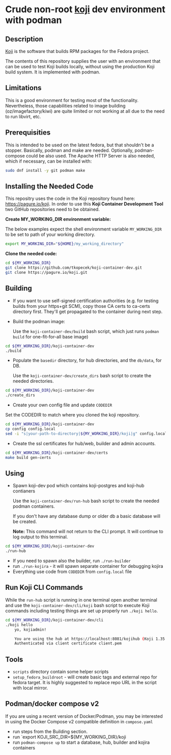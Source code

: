 # Crude non-root [koji](https://pagure.io/koji) dev environment with podman

## Description

[Koji](https://pagure.io/koji) is the software that builds RPM packages
for the Fedora project.

The contents of this repository supplies the user with an environment that
can be used to test Koji builds locally, without using the production
Koji build system. It is implemented with podman.

## Limitations

This is a good environment for testing most of the functionality. Nevertheless,
those capabilities related to image building (oz/imagefactory/kiwi) are quite
limited or not working at all due to the need to run libvirt, etc.

## Prerequisities

This is intended to be used on the latest fedora, but that shouldn't be a stopper.
Basically, podman and make are needed. Optionally, podman-compose could be also used.
The Apache HTTP Server is also needed, which if necessary, can be installed with:

```bash
sudo dnf install -y git podman make
```

## Installing the Needed Code

This repositry uses the code in the Koji repository found here: https://pagure.io/koji. In order
to use this **Koji Container Development Tool** two GitHub repositories need to be obtained.

**Create MY_WORKING_DIR environment variable:**

The below examples expect the shell environment variable `MY_WORKING_DIR` to be set
to path of your working directory.

```bash
export MY_WORKING_DIR="${HOME}/my_working_directory"
```
**Clone the needed code:**

```bash
cd ${MY_WORKING_DIR}
git clone https://github.com/tkopecek/koji-container-dev.git
git clone https://pagure.io/koji.git
```

## Building

* If you want to use self-signed certification authorities (e.g. for testing builds
  from your https+git SCM), copy those CA certs to ca-certs directory first. They'll
  get propagated to the container during next step.
* Build the podman image:

  Use the `koji-container-dev/build` bash script, which just runs `podman build` for one-fit-for-all base image)

```bash
cd ${MY_WORKING_DIR}/koji-container-dev
./build
```

* Populate the `basedir` directory, for hub directories, and the `db/data`, for DB.

  Use the `koji-container-dev/create_dirs` bash script to create the needed directories.

```bash
cd ${MY_WORKING_DIR}/koji-container-dev
./create_dirs
```

* Create your own config file and update `CODEDIR`

Set the CODEDIR to match where you cloned the koji repository.

```bash
cd ${MY_WORKING_DIR}/koji-container-dev
cp config config.local
sed -i "s|your-path-to-directory|${MY_WORKING_DIR}/koji|g" config.local
```
* Create the ssl certificates for hub/web, builder and admin accounts.

```bash
cd ${MY_WORKING_DIR}/koji-container-dev/certs
make build gen-certs
```

## Using

* Spawn koji-dev pod which contains koji-postgres and koji-hub contianers

  Use the `koji-container-dev/run-hub` bash script to create the needed podman containers.

  If you don't have any database dump or older db a basic database will be created.

  **Note:** This command will not return to the CLI prompt. It will continue to log output
  to this terminal.

```bash
cd ${MY_WORKING_DIR}/koji-container-dev
./run-hub
```

* If you need to spawn also the builder, run `./run-builder`
* run `./run-kojira` - it will spawn separate container for debugging kojira
* Everything use code from `CODEDIR` from `config.local` file

## Run Koji CLI Commands

  While the `run-hub` script is running in one terminal open another terminal and
  use the `koji-container-dev/cli/koji` bash script to execute Koji commands including
  testing things are set up properly run `./koji hello`.

```bash
cd ${MY_WORKING_DIR}/koji-container-dev/cli
./koji hello
    yo, kojiadmin!

    You are using the hub at https://localhost:8081/kojihub (Koji 1.35.3)
    Authenticated via client certificate client.pem
```

## Tools

* `scripts` directory contain some helper scripts
* `setup_fedora_buildroot` - will create basic tags and external repo for
  fedora target. It is highly suggested to replace repo URL in the script with
  local mirror.

## Podman/docker compose v2

If you are using a recent version of Docker/Podman, you may be interested in using
the Docker Compose v2 compatible definition in `compose.yaml`

* run steps from the Building section.
* run `export KOJI_SRC_DIR=${MY_WORKING_DIR}/koji
* run `podman-compose up` to start a database, hub, builder and kojira containers

